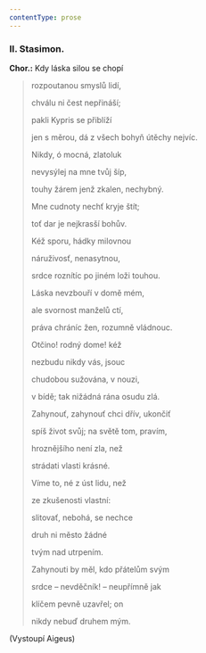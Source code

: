 ```yaml
---
contentType: prose
---
```


<section>

### II. Stasimon.

**Chor.:** Kdy láska silou se chopí 

> rozpoutanou smyslů lidí, 
> 
> chválu ni čest nepřináší;
> 
> pakli Kypris se přiblíží 
> 
> jen s měrou, dá z všech bohyň útěchy nejvíc.
> 
> Nikdy, ó mocná, zlatoluk
> 
> nevysýlej na mne tvůj šíp,
> 
> touhy žárem jenž zkalen, nechybný.
> 
> Mne cudnoty nechť kryje štít; 
> 
> toť dar je nejkrasší bohův.
> 
> Kéž sporu, hádky milovnou
> 
> náruživosť, nenasytnou,
> 
> srdce roznítíc po jiném loži touhou.
> 
> Láska nevzbouří v domě mém, 
> 
> ale svornost manželů ctí,
> 
> práva chráníc žen, rozumně vládnouc.
> 
> Otčino! rodný dome! kéž
> 
> nezbudu nikdy vás, jsouc
> 
> chudobou sužována, v nouzi, 
> 
> v bídě; tak nižádná rána osudu zlá.
> 
> Zahynouť, zahynouť chci dřív, ukončiť
> 
> spíš život svůj; na světě tom, pravím, 
> 
> hroznějšího není zla, než
> 
> strádati vlasti krásné.
> 
> Víme to, né z úst lidu, než 
> 
> ze zkušenosti vlastní: 
> 
> slitovať, nebohá, se nechce
> 
> druh ni město žádné
> 
> tvým nad utrpením.
> 
> Zahynouti by měl, kdo přátelům svým
> 
> srdce – nevděčník! – neupřímně jak
> 
> klíčem pevně uzavřel; on
> 
> nikdy nebuď druhem mým.

(Vystoupí Aigeus)

</section>
